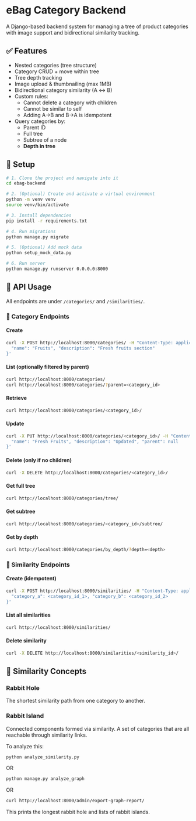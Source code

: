 # eBag Category Backend

A Django-based backend system for managing a tree of product categories with image support and bidirectional similarity tracking.

## ✅ Features

- Nested categories (tree structure)
- Category CRUD + move within tree
- Tree depth tracking
- Image upload & thumbnailing (max 1MB)
- Bidirectional category similarity (A ↔ B)
- Custom rules:
  - Cannot delete a category with children
  - Cannot be similar to self
  - Adding A→B and B→A is idempotent
- Query categories by:
  - Parent ID
  - Full tree
  - Subtree of a node
  - **Depth in tree**

## 🚀 Setup

```bash
# 1. Clone the project and navigate into it
cd ebag-backend

# 2. (Optional) Create and activate a virtual environment
python -m venv venv
source venv/bin/activate

# 3. Install dependencies
pip install -r requirements.txt

# 4. Run migrations
python manage.py migrate

# 5. (Optional) Add mock data
python setup_mock_data.py

# 6. Run server
python manage.py runserver 0.0.0.0:8000
```

## 🧪 API Usage

All endpoints are under `/categories/` and `/similarities/`.

### 📁 Category Endpoints

#### Create
```bash
curl -X POST http://localhost:8000/categories/ -H "Content-Type: application/json" -d '{
  "name": "Fruits", "description": "Fresh fruits section"
}'
```

#### List (optionally filtered by parent)
```bash
curl http://localhost:8000/categories/
curl http://localhost:8000/categories/?parent=<category_id>
```

#### Retrieve
```bash
curl http://localhost:8000/categories/<category_id>/
```

#### Update
```bash
curl -X PUT http://localhost:8000/categories/<category_id>/ -H "Content-Type: application/json" -d '{
  "name": "Fresh Fruits", "description": "Updated", "parent": null
}'
```

#### Delete (only if no children)
```bash
curl -X DELETE http://localhost:8000/categories/<category_id>/
```

#### Get full tree
```bash
curl http://localhost:8000/categories/tree/
```

#### Get subtree
```bash
curl http://localhost:8000/categories/<category_id>/subtree/
```

#### Get by depth
```bash
curl http://localhost:8000/categories/by_depth/?depth=<depth>
```

### 🔁 Similarity Endpoints

#### Create (idempotent)
```bash
curl -X POST http://localhost:8000/similarities/ -H "Content-Type: application/json" -d '{
  "category_a": <category_id_1>, "category_b": <category_id_2>
}'
```

#### List all similarities
```bash
curl http://localhost:8000/similarities/
```

#### Delete similarity
```bash
curl -X DELETE http://localhost:8000/similarities/<similarity_id>/
```

## 🧠 Similarity Concepts

### Rabbit Hole

The shortest similarity path from one category to another.

### Rabbit Island

Connected components formed via similarity. A set of categories that are all reachable through similarity links.

To analyze this:

```bash
python analyze_similarity.py
```
OR
```bash
python manage.py analyze_graph
```
OR
```bash
curl http://localhost:8000/admin/export-graph-report/
```

This prints the longest rabbit hole and lists of rabbit islands.
